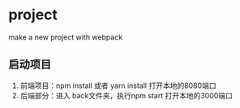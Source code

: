 # project
make a new project with webpack

## 启动项目
1. 前端项目：npm install 或者 yarn install 打开本地的8080端口
2. 后端部分：进入 back文件夹，执行npm start 打开本地的3000端口
